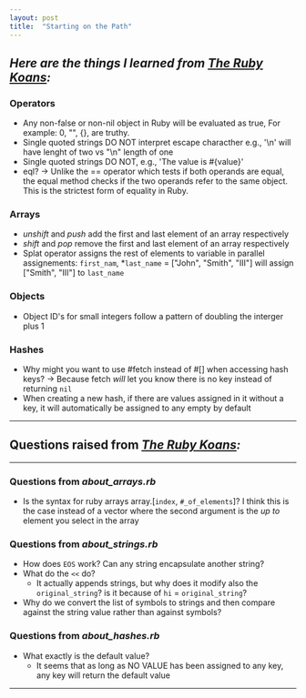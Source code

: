 ```yaml
---
layout: post
title:  "Starting on the Path"
---
```


## _Here are the things I learned from [The Ruby Koans](http://rubykoans.com/):_

### Operators
  - Any non-false or non-nil object in Ruby will be evaluated as true, For example: 0, "", {}, are truthy.
  - Single quoted strings DO NOT interpret escape characther e.g., '\n' will have lenght of two vs "\n" length of one
  - Single quoted strings DO NOT, e.g., 'The value is #{value}'
  - eql? -> Unlike the == operator which tests if both operands are equal, the equal method checks if the two operands refer to the same object. This is the strictest form of equality in Ruby.
  
### Arrays
  - _unshift_ and _push_ add the first and last element of an array respectively
  - _shift_ and _pop_ remove the first and last element of an array respectively
  - Splat operator assigns the rest of elements to variable in parallel assignements: `first_nam`, *`last_name` = ["John", "Smith", "III"] will assign ["Smith", "III"] to `last_name`

### Objects
  - Object ID's for small integers follow a pattern of doubling the interger plus 1

### Hashes
  - Why might you want to use #fetch instead of #[] when accessing hash keys? -> Because fetch _will_ let you know there is  no key instead of returning `nil`
  - When creating a new hash, if there are values assigned in it without a key, it will automatically be assigned to any empty by default 
---



## Questions raised from _[The Ruby Koans](http://rubykoans.com/):_
---
### Questions from _about_arrays.rb_
- Is the syntax for ruby arrays array.[`index`, `#_of_elements`]? I think this is the case instead of a vector where the second argument is the _up to_ element you select in the array

### Questions from _about_strings.rb_
- How does `EOS` work? Can any string encapsulate another string?
- What do the `<<` do?
  - It actually  appends strings, but why does it modify also the `original_string`? is it because of `hi` = `original_string`?
- Why do we convert the list of symbols to strings and then compare against the string value rather than against symbols?

### Questions from _about_hashes.rb_
- What exactly is the default value?
  - It seems that as long as NO VALUE has been assigned to any key, any key will return the default value   
---

